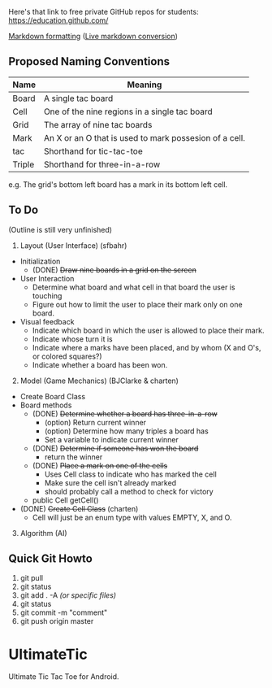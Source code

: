 Here's that link to free private GitHub repos for students: https://education.github.com/

[Markdown formatting](https://github.com/adam-p/markdown-here/wiki/Markdown-Here-Cheatsheet#html) ([Live markdown conversion](http://markdown-here.com/livedemo.html))

Proposed Naming Conventions 
---------------------------
| Name   | Meaning
| ------ | -------
| Board  | A single tac board
| Cell   | One of the nine regions in a single tac board
| Grid   | The array of nine tac boards
| Mark   | An X or an O that is used to mark possesion of a cell.
| tac    | Shorthand for tic-tac-toe
| Triple | Shorthand for three-in-a-row

e.g. The grid's bottom left board has a mark in its bottom left cell.

To Do
-----
(Outline is still very unfinished)

1. Layout (User Interface) (sfbahr)
  - Initialization
    * (DONE) ~~Draw nine boards in a grid on the screen~~
  - User Interaction
    * Determine what board and what cell in that board the user is touching
    * Figure out how to limit the user to place their mark only on one board.
  - Visual feedback
    * Indicate which board in which the user is allowed to place their mark.
    * Indicate whose turn it is
    * Indicate where a marks have been placed, and by whom (X and O's, or colored squares?)
    * Indicate whether a board has been won.

2. Model (Game Mechanics) (BJClarke & charten)
  - Create Board Class
  - Board methods
    * (DONE) ~~Determine whether a board has three-in-a-row~~
      + (option) Return current winner
      + (option) Determine how many triples a board has
	  + Set a variable to indicate current winner
    * (DONE) ~~Determine if someone has won the board~~
      + return the winner 
    * (DONE) ~~Place a mark on one of the cells~~
      + Uses Cell class to indicate who has marked the cell
      + Make sure the cell isn't already marked
      + should probably call a method to check for victory
    * public Cell getCell()
  - (DONE) ~~Create Cell Class~~ (charten)
    * Cell will just be an enum type with values EMPTY, X, and O.
		
3. Algorithm (AI)


Quick Git Howto
---------------

1. git pull
2. git status
3. git add . -A *(or specific files)*
4. git status
5. git commit -m "comment"
6. git push origin master


UltimateTic
===========

Ultimate Tic Tac Toe for Android.

